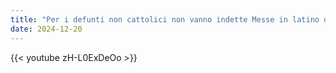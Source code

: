```yaml
---
title: "Per i defunti non cattolici non vanno indette Messe in latino o preghiere - Insegnamento papale"
date: 2024-12-20
---
```


{{< youtube zH-L0ExDeOo >}}
